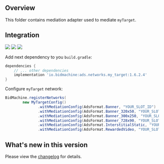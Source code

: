 ## Overview

This folder contains mediation adapter used to mediate `myTarget`.

## Integration

[<img src="https://img.shields.io/badge/Min%20SDK%20version-1.6.2-brightgreen">](https://github.com/bidmachine/BidMachine-Android-SDK)
[<img src="https://img.shields.io/badge/Network%20Adapter%20version-1.6.2.4-brightgreen">](https://artifactory.bidmachine.io/bidmachine/io/bidmachine/ads.networks.my_target/1.6.2.4/)
[<img src="https://img.shields.io/badge/Network%20version-5.11.5-blue">](https://github.com/myTargetSDK/mytarget-android)

Add next dependency to you `build.gradle`:

```groovy
dependencies {
    // ... other dependencies
    implementation 'io.bidmachine:ads.networks.my_target:1.6.2.4'
}
```

Configure `myTarget` network:

```java
BidMachine.registerNetworks(
        new MyTargetConfig()
               .withMediationConfig(AdsFormat.Banner, "YOUR_SLOT_ID")
               .withMediationConfig(AdsFormat.Banner_320x50, "YOUR_SLOT_ID")
               .withMediationConfig(AdsFormat.Banner_300x250, "YOUR_SLOT_ID")
               .withMediationConfig(AdsFormat.Banner_728x90, "YOUR_SLOT_ID")
               .withMediationConfig(AdsFormat.InterstitialStatic, "YOUR_SLOT_ID")
               .withMediationConfig(AdsFormat.RewardedVideo, "YOUR_SLOT_ID");
```

## What's new in this version

Please view the [changelog](CHANGELOG.md) for details.